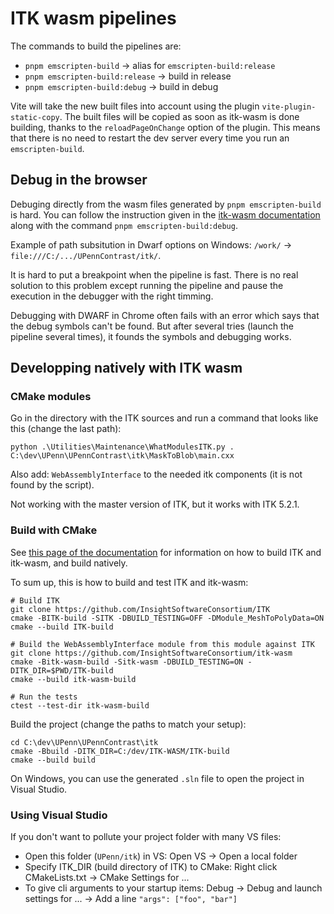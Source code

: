 # ITK wasm pipelines

The commands to build the pipelines are:
- `pnpm emscripten-build` -> alias for `emscripten-build:release`
- `pnpm emscripten-build:release` -> build in release
- `pnpm emscripten-build:debug` -> build in debug

Vite will take the new built files into account using the plugin `vite-plugin-static-copy`.
The built files will be copied as soon as itk-wasm is done building, thanks to the `reloadPageOnChange` option of the plugin. This means that there is no need to restart the dev server every time you run an `emscripten-build`.

## Debug in the browser

Debuging directly from the wasm files generated by `pnpm emscripten-build` is hard.
You can follow the instruction given in the [itk-wasm documentation](https://wasm.itk.org/en/latest/cxx/tutorial/debugging.html#chromium-based-browsers) along with the command `pnpm emscripten-build:debug`.

Example of path subsitution in Dwarf options on Windows: `/work/` -> `file:///C:/.../UPennContrast/itk/`.

It is hard to put a breakpoint when the pipeline is fast. There is no real solution to this problem except running the pipeline and pause the execution in the debugger with the right timming.

Debugging with DWARF in Chrome often fails with an error which says that the debug symbols can't be found. But after several tries (launch the pipeline several times), it founds the symbols and debugging works.

## Developping natively with ITK wasm

### CMake modules

Go in the directory with the ITK sources and run a command that looks like this (change the last path):
```
python .\Utilities\Maintenance\WhatModulesITK.py . C:\dev\UPenn\UPennContrast\itk\MaskToBlob\main.cxx
```
Also add: `WebAssemblyInterface` to the needed itk components (it is not found by the script).

Not working with the master version of ITK, but it works with ITK 5.2.1.

### Build with CMake

See [this page of the documentation](https://wasm.itk.org/en/latest/development/hacking_itk_wasm.html#c-core) for information on how to build ITK and itk-wasm, and build natively.

To sum up, this is how to build and test ITK and itk-wasm:
```
# Build ITK
git clone https://github.com/InsightSoftwareConsortium/ITK
cmake -BITK-build -SITK -DBUILD_TESTING=OFF -DModule_MeshToPolyData=ON
cmake --build ITK-build

# Build the WebAssemblyInterface module from this module against ITK
git clone https://github.com/InsightSoftwareConsortium/itk-wasm
cmake -Bitk-wasm-build -Sitk-wasm -DBUILD_TESTING=ON -DITK_DIR=$PWD/ITK-build
cmake --build itk-wasm-build

# Run the tests
ctest --test-dir itk-wasm-build
```

Build the project (change the paths to match your setup):
```
cd C:\dev\UPenn\UPennContrast\itk
cmake -Bbuild -DITK_DIR=C:/dev/ITK-WASM/ITK-build
cmake --build build
```

On Windows, you can use the generated `.sln` file to open the project in Visual Studio.

### Using Visual Studio

If you don't want to pollute your project folder with many VS files:
- Open this folder (`UPenn/itk`) in VS: Open VS -> Open a local folder
- Specify ITK_DIR (build directory of ITK) to CMake: Right click CMakeLists.txt -> CMake Settings for ...
- To give cli arguments to your startup items: Debug -> Debug and launch settings for ... -> Add a line `"args": ["foo", "bar"]`
